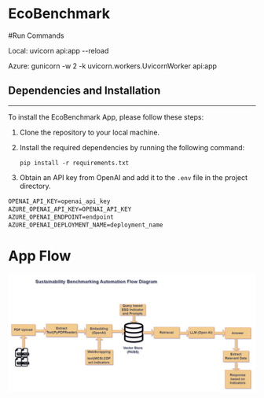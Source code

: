 # EcoBenchmark

#Run Commands

Local: uvicorn api:app --reload

Azure: gunicorn -w 2 -k uvicorn.workers.UvicornWorker api:app

## Dependencies and Installation
----------------------------
To install the EcoBenchmark App, please follow these steps:

1. Clone the repository to your local machine.

2. Install the required dependencies by running the following command:
   ```
   pip install -r requirements.txt
   ```

3. Obtain an API key from OpenAI and add it to the `.env` file in the project directory.
```commandline
OPENAI_API_KEY=openai_api_key
AZURE_OPENAI_API_KEY=OPENAI_API_KEY
AZURE_OPENAI_ENDPOINT=endpoint
AZURE_OPENAI_DEPLOYMENT_NAME=deployment_name
```

# App Flow

![EcoBenchmark App Flow](EcomarkArch.jpeg)

